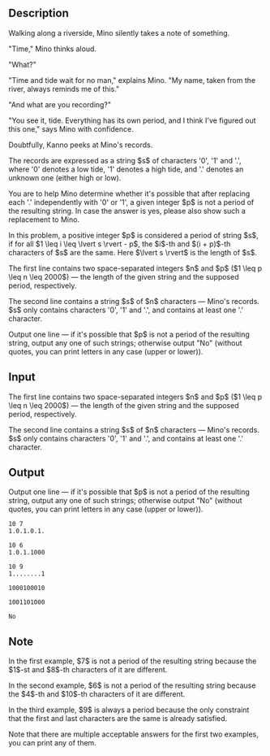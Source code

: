 ## Description

<div><div class="epigraph"><div class="epigraph-text"><span class="tex-font-style-it"> Walking along a riverside, Mino silently takes a note of something.<p>"Time," Mino thinks aloud.</p><p>"What?"</p><p>"Time and tide wait for no man," explains Mino. "My name, taken from the river, always reminds me of this."</p><p>"And what are you recording?"</p><p>"You see it, tide. Everything has its own period, and I think I've figured out this one," says Mino with confidence.</p><p>Doubtfully, Kanno peeks at Mino's records. </p></span></div></div><p>The records are expressed as a string $s$ of characters '<span class="tex-font-style-tt">0</span>', '<span class="tex-font-style-tt">1</span>' and '<span class="tex-font-style-tt">.</span>', where '<span class="tex-font-style-tt">0</span>' denotes a low tide, '<span class="tex-font-style-tt">1</span>' denotes a high tide, and '<span class="tex-font-style-tt">.</span>' denotes an unknown one (either high or low).</p><p>You are to help Mino determine whether it's possible that after replacing each '<span class="tex-font-style-tt">.</span>' independently with '<span class="tex-font-style-tt">0</span>' or '<span class="tex-font-style-tt">1</span>', a given integer $p$ is <span class="tex-font-style-bf">not</span> a period of the resulting string. In case the answer is yes, please also show such a replacement to Mino.</p><p>In this problem, a positive integer $p$ is considered a period of string $s$, if for all $1 \leq i \leq \lvert s \rvert - p$, the $i$-th and $(i + p)$-th characters of $s$ are the same. Here $\lvert s \rvert$ is the length of $s$.</p></div><div class="input-specification"><p>The first line contains two space-separated integers $n$ and $p$ ($1 \leq p \leq n \leq 2000$)&nbsp;— the length of the given string and the supposed period, respectively.</p><p>The second line contains a string $s$ of $n$ characters&nbsp;— Mino's records. $s$ only contains characters '<span class="tex-font-style-tt">0</span>', '<span class="tex-font-style-tt">1</span>' and '<span class="tex-font-style-tt">.</span>', and contains at least one '<span class="tex-font-style-tt">.</span>' character.</p></div><div class="output-specification"><p>Output one line&nbsp;— if it's possible that $p$ is <span class="tex-font-style-bf">not</span> a period of the resulting string, output any one of such strings; otherwise output "<span class="tex-font-style-tt">No</span>" (without quotes, you can print letters in any case (upper or lower)).</p></div>

## Input

<p>The first line contains two space-separated integers $n$ and $p$ ($1 \leq p \leq n \leq 2000$)&nbsp;— the length of the given string and the supposed period, respectively.</p><p>The second line contains a string $s$ of $n$ characters&nbsp;— Mino's records. $s$ only contains characters '<span class="tex-font-style-tt">0</span>', '<span class="tex-font-style-tt">1</span>' and '<span class="tex-font-style-tt">.</span>', and contains at least one '<span class="tex-font-style-tt">.</span>' character.</p>

## Output

<p>Output one line&nbsp;— if it's possible that $p$ is <span class="tex-font-style-bf">not</span> a period of the resulting string, output any one of such strings; otherwise output "<span class="tex-font-style-tt">No</span>" (without quotes, you can print letters in any case (upper or lower)).</p>





```input1
10 7
1.0.1.0.1.

```




```input2
10 6
1.0.1.1000

```




```input3
10 9
1........1

```




```output1
1000100010

```




```output2
1001101000

```




```output3
No

```



## Note

<p>In the first example, $7$ is not a period of the resulting string because the $1$-st and $8$-th characters of it are different.</p><p>In the second example, $6$ is not a period of the resulting string because the $4$-th and $10$-th characters of it are different.</p><p>In the third example, $9$ is always a period because the only constraint that the first and last characters are the same is already satisfied.</p><p>Note that there are multiple acceptable answers for the first two examples, you can print any of them.</p>

